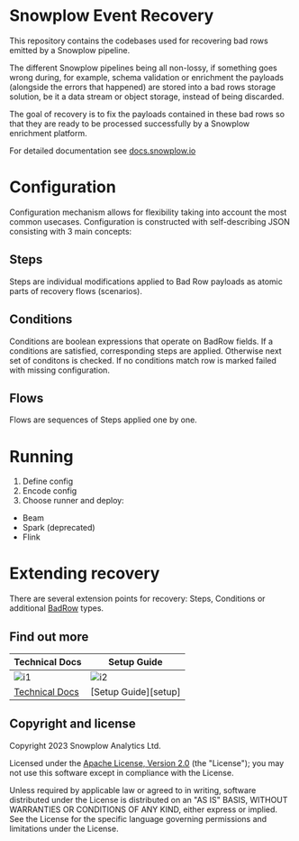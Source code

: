Snowplow Event Recovery
===========================

This repository contains the codebases used for recovering bad rows emitted by a Snowplow pipeline.

The different Snowplow pipelines being all non-lossy, if something goes wrong during, for example, schema validation or enrichment the payloads (alongside the errors that happened) are stored into a bad rows storage solution, be it a data stream or object storage, instead of being discarded.

The goal of recovery is to fix the payloads contained in these bad rows so that they are ready to be processed successfully by a Snowplow enrichment platform.

For detailed documentation see [docs.snowplow.io][techdocs]

# Configuration
Configuration mechanism allows for flexibility taking into account the most common usecases. Configuration is constructed with self-describing JSON consisting with 3 main concepts:

## Steps
Steps are individual modifications applied to Bad Row payloads as atomic parts of recovery flows (scenarios).

## Conditions
Conditions are boolean expressions that operate on BadRow fields. If a conditions are satisfied, corresponding steps are applied. Otherwise next set of conditons is checked. If no conditions match row is marked failed with missing configuration.

## Flows
Flows are sequences of Steps applied one by one.

# Running
1. Define config
2. Encode config
3. Choose runner and deploy:
- Beam
- Spark (deprecated)
- Flink

# Extending recovery
There are several extension points for recovery: Steps, Conditions or additional [BadRow][badrows] types.

## Find out more

| Technical Docs              | Setup Guide           |
|-----------------------------|-----------------------|
| ![i1][techdocs-image]       | ![i2][setup-image]    |
| [Technical Docs][techdocs]  | [Setup Guide][setup]  |

## Copyright and license

Copyright 2023 Snowplow Analytics Ltd.

Licensed under the [Apache License, Version 2.0][license] (the "License");
you may not use this software except in compliance with the License.

Unless required by applicable law or agreed to in writing, software
distributed under the License is distributed on an "AS IS" BASIS,
WITHOUT WARRANTIES OR CONDITIONS OF ANY KIND, either express or implied.
See the License for the specific language governing permissions and
limitations under the License.

[license]: http://www.apache.org/licenses/LICENSE-2.0

[badrows]: https://github.com/snowplow-incubator/snowplow-badrows
[techdocs-image]: https://d3i6fms1cm1j0i.cloudfront.net/github/images/techdocs.png
[setup-image]: https://d3i6fms1cm1j0i.cloudfront.net/github/images/setup.png
[techdocs]: https://docs.snowplow.io/docs/managing-data-quality/snowplow-event-recovery/
